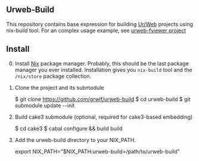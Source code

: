Urweb-Build
-----------

This repository contains base expression for building
[Ur/Web](http://impredicative.com/ur/)
projects using nix-build tool. For an complex usage example, see
[urweb-fviewer project](https://github.com/grwlf/urweb-fviewer)


Install
-------

0. Install [Nix](http://nixos.org/nix/) package manager. Probably, this should
   be the last package manager you ever installed. Installation gives you
   `nix-build` tool and the `/nix/store` package collection.

1. Clone the project and its submodule


    $ git clone https://github.com/grwlf/urweb-build
    $ cd urweb-build
    $ git submodule update --init

2. Build cake3 submodule (optional, required for cake3-based embedding)


    $ cd cake3
    $ cabal configure && build build

3. Add the urweb-build directory to your NIX\_PATH.

    export NIX_PATH="$NIX_PATH:urweb-build=/path/to/urweb-build"
